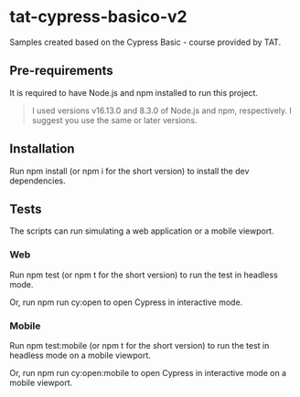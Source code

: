 # tat-cypress-basico-v2
Samples created based on the Cypress Basic - course provided by TAT.

## Pre-requirements
It is required to have Node.js and npm installed to run this project.

> I used versions v16.13.0 and 8.3.0 of Node.js and npm, respectively. I suggest you use the same or later versions.

## Installation
Run npm install (or npm i for the short version) to install the dev dependencies.

## Tests
The scripts can run simulating a web application or a mobile viewport.

### Web
Run npm test (or npm t for the short version) to run the test in headless mode.

Or, run npm run cy:open to open Cypress in interactive mode.

### Mobile
Run npm test:mobile (or npm t for the short version) to run the test in headless mode on a mobile viewport.

Or, run npm run cy:open:mobile to open Cypress in interactive mode on a mobile viewport.

